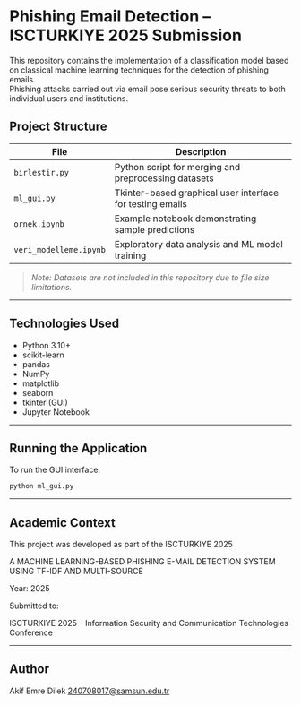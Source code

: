 # Phishing Email Detection – ISCTURKIYE 2025 Submission

This repository contains the implementation of a classification model based on classical machine learning techniques for the detection of phishing emails.  
Phishing attacks carried out via email pose serious security threats to both individual users and institutions.

##  Project Structure

| File                   | Description                                                |
|------------------------|------------------------------------------------------------|
| `birlestir.py`         | Python script for merging and preprocessing datasets       |
| `ml_gui.py`            | Tkinter-based graphical user interface for testing emails  |
| `ornek.ipynb`          | Example notebook demonstrating sample predictions          |
| `veri_modelleme.ipynb` | Exploratory data analysis and ML model training            |

>  *Note: Datasets are not included in this repository due to file size limitations.*

---

##  Technologies Used

- Python 3.10+
- scikit-learn
- pandas
- NumPy
- matplotlib
- seaborn
- tkinter (GUI)
- Jupyter Notebook

---

##  Running the Application

To run the GUI interface:

```bash
python ml_gui.py
```

---

##  Academic Context

This project was developed as part of the ISCTURKIYE 2025 

A MACHINE LEARNING-BASED PHISHING E-MAIL DETECTION SYSTEM USING TF-IDF AND MULTI-SOURCE

Year: 2025

Submitted to:

ISCTURKIYE 2025 – Information Security and Communication Technologies Conference

---

##  Author
Akif Emre Dilek
240708017@samsun.edu.tr 
